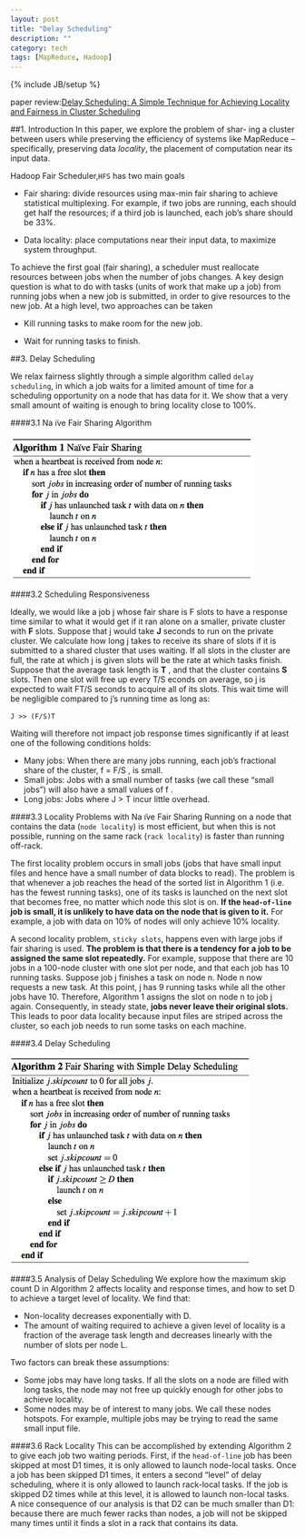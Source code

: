```yaml
---
layout: post
title: "Delay Scheduling"
description: ""
category: tech
tags: [MapReduce, Hadoop]
---
```

{% include JB/setup %}

paper review:[Delay Scheduling: A Simple Technique for Achieving Locality and Fairness in Cluster Scheduling](http://citeseerx.ist.psu.edu/viewdoc/download?doi=10.1.1.212.1524&rep=rep1&type=pdf)

<!--break-->

##1. Introduction
In this paper, we explore the problem of shar- ing a cluster between users while preserving the efficiency of systems like MapReduce – specifically, preserving data *locality*, the placement of computation near its input data.

Hadoop Fair Scheduler,`HFS` has two main goals

* Fair sharing: divide resources using max-min fair sharing to achieve statistical multiplexing. For example, if two jobs are running, each should get half the resources;
if a third job is launched, each job’s share should be 33%.

* Data locality: place computations near their input data, to maximize system throughput. 





To achieve the first goal (fair sharing), a scheduler must reallocate resources between jobs when the number of jobs changes. A key design question is what to do with tasks (units of work that make up a job) from running jobs when a new job is submitted, in order to give resources to the new job. At a high level, two approaches can be taken



* Kill running tasks to make room for the new job.

* Wait for running tasks to finish.




##3. Delay Scheduling

We relax fairness slightly through a simple algorithm called `delay scheduling`, in which a job waits for a limited amount of time for a scheduling opportunity on a node that has data for it. We show that a very small amount of waiting is enough to bring locality close to 100%.



####3.1 Na ̈ıve Fair Sharing Algorithm

![algorithm1](/assets/2013-08-15-delay-scheduling/algorithm1.png)






####3.2 Scheduling Responsiveness

Ideally, we would like a job j whose fair share is F slots to have a response time similar to what it would get if it ran alone on a smaller, private cluster with **F** slots. Suppose that j would take **J** seconds to run on the private cluster. We calculate how long j takes to receive its share of slots if it is submitted to a shared cluster that uses waiting. If all slots in the cluster are full, the rate at which j is given slots will be the rate at which tasks finish. Suppose that the average task length is **T** , and that the cluster contains **S** slots. Then one slot will free up every T/S econds on average, so j is expected to wait FT/S seconds to acquire all of its slots. This wait time will be negligible compared to j’s running time as long as:
      
    J >> (F/S)T
    
Waiting will therefore not impact job response times significantly if at least one of the following conditions holds:

* Many jobs: When there are many jobs running, each job’s fractional share of the cluster, f = F/S , is small.
* Small jobs: Jobs with a small number of tasks (we call these “small jobs”) will also have a small values of f . 
* Long jobs: Jobs where J > T incur little overhead.

####3.3 Locality Problems with Na ̈ıve Fair Sharing
Running on a node that contains the data (`node locality`) is most efficient, but when this is not possible, running on the same rack (`rack locality`) is faster than running off-rack. 

The first locality problem occurs in small jobs (jobs that have small input files and hence have a small number of data blocks to read). The problem is that whenever a job reaches the head of the sorted list in Algorithm 1 (i.e. has the fewest running tasks), one of its tasks is launched on the next slot that becomes free, no matter which node this slot is on. **If the `head-of-line` job is small, it is unlikely to have data on the node that is given to it.** For example, a job with data on 10% of nodes will only achieve 10% locality.

A second locality problem, `sticky slots`, happens even with large jobs if fair sharing is used. **The problem is that there is a tendency for a job to be assigned the same slot repeatedly.** For example, suppose that there are 10 jobs in a 100-node cluster with one slot per node, and that each job has 10 running tasks. Suppose job j finishes a task on node n. Node n now requests a new task. At this point, j has 9 running tasks while all the other jobs have 10. Therefore, Algorithm 1 assigns the slot on node n to job j again. Consequently, in steady state, **jobs never leave their original slots.** This leads to poor data locality because input files are striped across the cluster, so each job needs to run some tasks on each machine.

####3.4 Delay Scheduling

![algorithm2](/assets/2013-08-15-delay-scheduling/algorithm2.png)

####3.5 Analysis of Delay Scheduling
We explore how the maximum skip count D in Algorithm 2 affects locality and response times, and how to set D to achieve a target level of locality. We find that:

* Non-locality decreases exponentially with D.
* The amount of waiting required to achieve a given level of locality is a fraction of the average task length and decreases linearly with the number of slots per node L.

Two factors can break these assumptions:

* Some jobs may have long tasks. If all the slots on a node are filled with long tasks, the node may not free up quickly enough for other jobs to achieve locality.
* Some nodes may be of interest to many jobs. We call these nodes hotspots. For example, multiple jobs may be trying to read the same small input file.



####3.6 Rack Locality
This can be accomplished by extending Algorithm 2 to give each job two waiting periods. First, if the `head-of-line` job has been skipped at most D1 times, it is only allowed to launch node-local tasks. Once a job has been skipped D1 times, it enters a second “level” of delay scheduling, where it is only allowed to launch rack-local tasks. If the job is skipped D2 times while at this level, it is allowed to launch non-local tasks. A nice consequence of our analysis is that D2 can be much smaller than D1: because there are much fewer racks than nodes, a job will not be skipped many times until it finds a slot in a rack that contains its data.